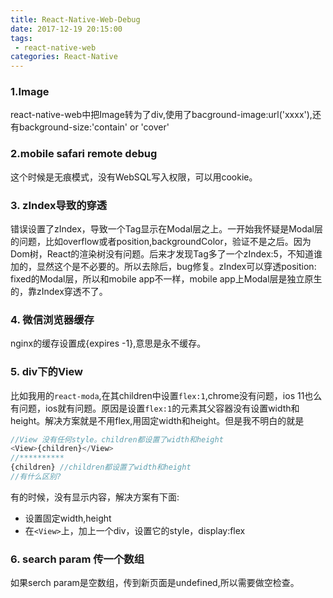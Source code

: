 ```yaml
---
title: React-Native-Web-Debug
date: 2017-12-19 20:15:00
tags:
 - react-native-web
categories: React-Native
---
```


### 1.Image
react-native-web中把Image转为了div,使用了bacground-image:url('xxxx'),还有background-size:'contain' or 'cover'

### 2.mobile safari remote debug
这个时候是无痕模式，没有WebSQL写入权限，可以用cookie。

### 3. zIndex导致的穿透
错误设置了zIndex，导致一个Tag显示在Modal层之上。一开始我怀疑是Modal层的问题，比如overflow或者position,backgroundColor，验证不是之后。因为Dom树，React的渲染树没有问题。后来才发现Tag多了一个zIndex:5，不知道谁加的，显然这个是不必要的。所以去除后，bug修复。zIndex可以穿透position: fixed的Modal层，所以和mobile app不一样，mobile app上Modal层是独立原生的，靠zIndex穿透不了。

### 4. 微信浏览器缓存
nginx的缓存设置成{expires -1},意思是永不缓存。

### 5. div下的View
比如我用的`react-moda`,在其children中设置`flex:1`,chrome没有问题，ios 11也么有问题，ios就有问题。原因是设置`flex:1`的元素其父容器没有设置width和height。解决方案就是不用flex,用固定width和height。但是我不明白的就是
``` js
//View 没有任何style。children都设置了width和height
<View>{children}</View> 
//**********
{children} //children都设置了width和height
//有什么区别?
```
有的时候，没有显示内容，解决方案有下面:

  - 设置固定width,height
  - 在`<View>`上，加上一个div，设置它的style，display:flex

### 6. search param 传一个数组
如果serch param是空数组，传到新页面是undefined,所以需要做空检查。